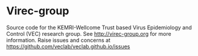 # Virec-group
Source code for the KEMRI-Wellcome Trust based Virus Epidemiology and Control (VEC) research group.
See http://virec-group.org for more information. 
Raise issues and concerns at https://github.com/veclab/veclab.github.io/issues

